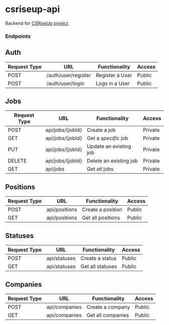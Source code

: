 # csriseup-api

Backend for [CSRiseUp project](https://github.com/MichelleLucero/csriseup).

### Endpoints

## Auth

| Request Type | URL                 | Functionality   | Access |
| ------------ | ------------------- | --------------- | ------ |
| POST         | /auth/user/register | Register a User | Public |
| POST         | /auth/user/login    | Logs in a User  | Public |

## Jobs

| Request Type | URL              | Functionality          | Access  |
| ------------ | ---------------- | ---------------------- | ------- |
| POST         | api/jobs/{jobId} | Create a job           | Private |
| GET          | api/jobs/{jobId} | Get a _specific_ job   | Private |
| PUT          | api/jobs/{jobId} | Update an existing job | Private |
| DELETE       | api/jobs/{jobId} | Delete an existing job | Private |
| GET          | api/jobs         | Get _all_ jobs         | Private |

## Positions

| Request Type | URL           | Functionality     | Access |
| ------------ | ------------- | ----------------- | ------ |
| POST         | api/positions | Create a position | Public |
| GET          | api/positions | Get all positions | Public |

## Statuses

| Request Type | URL          | Functionality    | Access |
| ------------ | ------------ | ---------------- | ------ |
| POST         | api/statuses | Create a status  | Public |
| GET          | api/statuses | Get all statuses | Public |

## Companies

| Request Type | URL           | Functionality     | Access |
| ------------ | ------------- | ----------------- | ------ |
| POST         | api/companies | Create a company  | Public |
| GET          | api/companies | Get all companies | Public |
